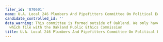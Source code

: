 ```yaml
---
filer_id: '870601'
name: U.A. Local 246 Plumbers And Pipefitters Committee On Political Education (C.O.P.E.)
candidate_controlled_id: ''
data_warning: This committee is formed outside of Oakland. We only have data on committees
  which file with the Oakland Public Ethics Commission
title: U.A. Local 246 Plumbers And Pipefitters Committee On Political Education (C.O.P.E.)
---
```

